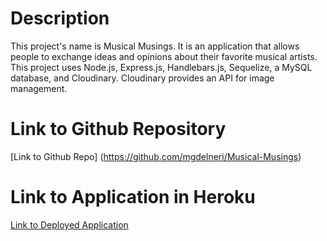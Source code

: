 # Description
This project's name is Musical Musings.  It is an application that allows people to exchange ideas and opinions about their favorite musical artists.  This project uses Node.js, Express.js, Handlebars.js, Sequelize, a MySQL database, and Cloudinary.  Cloudinary provides an API for image management.

# Link to Github Repository
[Link to Github Repo] (https://github.com/mgdelneri/Musical-Musings)

# Link to Application in Heroku
[Link to Deployed Application]()